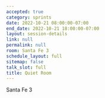 ```yaml
---
accepted: true
category: sprints
date: 2022-10-21 08:00:00-07:00
end_date: 2022-10-21 18:00:00-07:00
layout: session-details
link: null
permalink: null
room: Santa Fe 3
schedule_layout: full
sitemap: false
talk_slot: full
title: Quiet Room
---
```


Santa Fe 3
